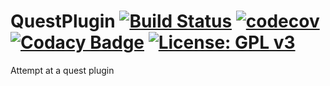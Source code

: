 # QuestPlugin [![Build Status](https://travis-ci.com/timanema/QuestPlugin.svg?branch=dev)](https://travis-ci.com/timanema/QuestPlugin) [![codecov](https://codecov.io/gh/timanema/QuestPlugin/branch/master/graph/badge.svg?token=L9SBEVscmL)](https://codecov.io/gh/timanema/QuestPlugin) [![Codacy Badge](https://api.codacy.com/project/badge/Grade/9be856236e574ad4a0c0c50511010f9e)](https://www.codacy.com?utm_source=github.com&amp;utm_medium=referral&amp;utm_content=timanema/QuestPlugin&amp;utm_campaign=Badge_Grade) [![License: GPL v3](https://img.shields.io/badge/License-GPLv3-blue.svg)](https://www.gnu.org/licenses/gpl-3.0)
                                                                                                                                                                                                                                                                                                                                                                                                                                                                                                                                                                                             


Attempt at a quest plugin